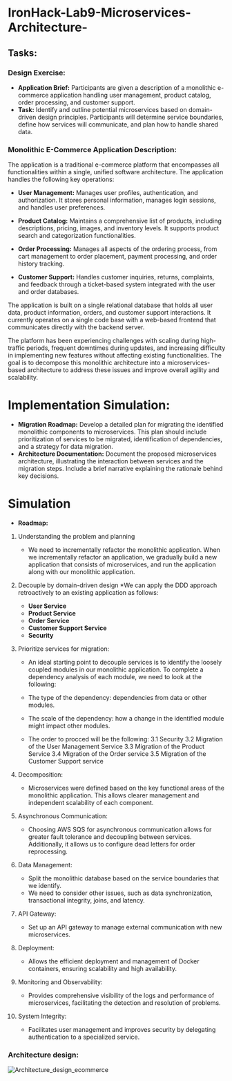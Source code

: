 # IronHack-Lab9-Microservices-Architecture-

## Tasks:
### Design Exercise:
  * **Application Brief:** Participants are given a description of a monolithic e-commerce application handling user management, product catalog, order processing, and customer support.
  * **Task:** Identify and outline potential microservices based on domain-driven design principles. Participants will determine service boundaries, define how services will communicate, and plan how to handle shared data.

### Monolithic E-Commerce Application Description:
The application is a traditional e-commerce platform that encompasses all functionalities within a single, unified software architecture. The application handles the following key operations:

  * **User Management:** Manages user profiles, authentication, and authorization. It stores personal information, manages login sessions, and handles user preferences.

  * **Product Catalog:** Maintains a comprehensive list of products, including descriptions, pricing, images, and inventory levels. It supports product search and categorization functionalities.

  * **Order Processing:** Manages all aspects of the ordering process, from cart management to order placement, payment processing, and order history tracking.

  * **Customer Support:** Handles customer inquiries, returns, complaints, and feedback through a ticket-based system integrated with the user and order databases.

The application is built on a single relational database that holds all user data, product information, orders, and customer support interactions. It currently operates on a single code base with a web-based frontend that communicates directly with the backend server.

The platform has been experiencing challenges with scaling during high-traffic periods, frequent downtimes during updates, and increasing difficulty in implementing new features without affecting existing functionalities. The goal is to decompose this monolithic architecture into a microservices-based architecture to address these issues and improve overall agility and scalability.

# Implementation Simulation:
  * **Migration Roadmap:** Develop a detailed plan for migrating the identified monolithic components to microservices. This plan should include prioritization of services to be migrated, identification of dependencies, and a strategy for data migration.
  * **Architecture Documentation:** Document the proposed microservices architecture, illustrating the interaction between services and the migration steps. Include a brief narrative explaining the rationale behind key decisions.

# Simulation

  * **Roadmap:**

1. Understanding the problem and planning
    * We need to incrementally refactor the monolithic application. When we incrementally refactor an application, we gradually build a new application that consists of microservices, and run the application along with our monolithic application.

2. Decouple by domain-driven design
    *We can apply the DDD approach retroactively to an existing application as follows:
      * **User Service**
      * **Product Service**
      * **Order Service**
      * **Customer Support Service**
      * **Security**
  
3. Prioritize services for migration:
   * An ideal starting point to decouple services is to identify the loosely coupled modules in our monolithic application. To complete a dependency analysis of each module, we need to look at the following:
   * The type of the dependency: dependencies from data or other modules.
   * The scale of the dependency: how a change in the identified module might impact other modules.

   * The order to procced will be the following:
     3.1 Security
     3.2 Migration of the User Management Service
     3.3 Migration of the Product Service
     3.4 Migration of the Order service
     3.5 Migration of the Customer Support service
   
4. Decomposition:
   * Microservices were defined based on the key functional areas of the monolithic application. This allows clearer management and independent scalability of each component.

5. Asynchronous Communication:
   * Choosing AWS SQS for asynchronous communication allows for greater fault tolerance and decoupling between services. Additionally, it allows us to configure dead letters for order reprocessing.

6.  Data Management:
    * Split the monolithic database based on the service boundaries that we identify.
    * We need to consider other issues, such as data synchronization, transactional integrity, joins, and latency.
     
7.  API Gateway:
     * Set up an API gateway to manage external communication with new microservices.

9.  Deployment:
     * Allows the efficient deployment and management of Docker containers, ensuring scalability and high availability.
     
10.  Monitoring and Observability:
      * Provides comprehensive visibility of the logs and performance of microservices, facilitating the detection and resolution of problems.
    
12. System Integrity:
      * Facilitates user management and improves security by delegating authentication to a specialized service.
   
### Architecture design:

![Architecture_design_ecommerce](https://github.com/LiMonC/IronHack-Lab9-Microservices-Architecture-/assets/6668834/5c0f2327-9472-42fc-b9d2-1d2179080a12)



